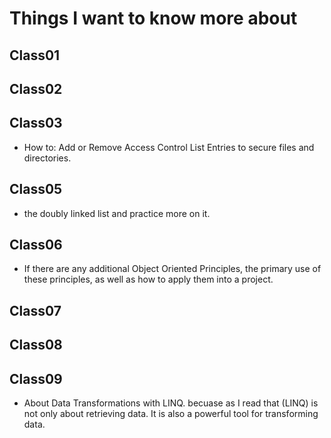 # Things I want to know more about

## Class01

## Class02

## Class03

- How to: Add or Remove Access Control List Entries to secure files and directories.

## Class05

- the doubly linked list and practice more on it.

## Class06

- If there are any additional Object Oriented Principles, the primary use of these principles, as well as how to apply them into a project.

## Class07

## Class08

## Class09

- About Data Transformations with LINQ. becuase as I read that (LINQ) is not only about retrieving data. It is also a powerful tool for transforming data.